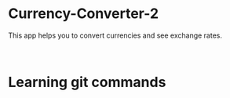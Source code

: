 # Currency-Converter-2

This app helps you to convert currencies and see exchange rates.

<br>

# Learning git commands